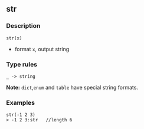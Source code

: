 ## str

### Description

`str(x)`

- format `x`, output string

### Type rules

```
_ -> string
```

**Note:** `dict`,`enum` and `table` have special string formats.

### Examples

```
str(-1 2 3)
> -1 2 3:str   //length 6
```
